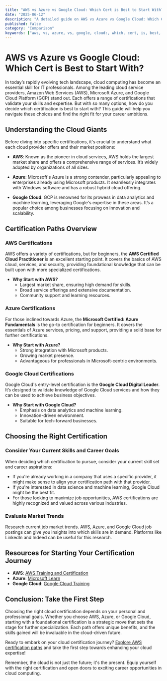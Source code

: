```yaml
---
title: "AWS vs Azure vs Google Cloud: Which Cert is Best to Start With?"
date: "2025-06-12"
description: "A detailed guide on AWS vs Azure vs Google Cloud: Which Cert is Best to Start With?"
published: false
category: "Comparison"
keywords: ["aws, vs, azure, vs, google, cloud:, which, cert, is, best, to, start, with?"]
---
```


# AWS vs Azure vs Google Cloud: Which Cert is Best to Start With?

In today’s rapidly evolving tech landscape, cloud computing has become an essential skill for IT professionals. Among the leading cloud service providers, Amazon Web Services (AWS), Microsoft Azure, and Google Cloud Platform (GCP) stand out. Each offers a range of certifications that validate your skills and expertise. But with so many options, how do you decide which certification is best to start with? This guide will help you navigate these choices and find the right fit for your career ambitions.

## Understanding the Cloud Giants

Before diving into specific certifications, it's crucial to understand what each cloud provider offers and their market positions:

- **AWS**: Known as the pioneer in cloud services, AWS holds the largest market share and offers a comprehensive range of services. It’s widely adopted by organizations of all sizes.
  
- **Azure**: Microsoft's Azure is a strong contender, particularly appealing to enterprises already using Microsoft products. It seamlessly integrates with Windows software and has a robust hybrid cloud offering.
  
- **Google Cloud**: GCP is renowned for its prowess in data analytics and machine learning, leveraging Google's expertise in these areas. It’s a popular choice among businesses focusing on innovation and scalability.

## Certification Paths Overview

### AWS Certifications

AWS offers a variety of certifications, but for beginners, the **AWS Certified Cloud Practitioner** is an excellent starting point. It covers the basics of AWS cloud, services, and security, providing foundational knowledge that can be built upon with more specialized certifications.

- **Why Start with AWS?**
  - Largest market share, ensuring high demand for skills.
  - Broad service offerings and extensive documentation.
  - Community support and learning resources.

### Azure Certifications

For those inclined towards Azure, the **Microsoft Certified: Azure Fundamentals** is the go-to certification for beginners. It covers the essentials of Azure services, pricing, and support, providing a solid base for further certifications.

- **Why Start with Azure?**
  - Strong integration with Microsoft products.
  - Growing market presence.
  - Advantageous for professionals in Microsoft-centric environments.

### Google Cloud Certifications

Google Cloud's entry-level certification is the **Google Cloud Digital Leader**. It’s designed to validate knowledge of Google Cloud services and how they can be used to achieve business objectives.

- **Why Start with Google Cloud?**
  - Emphasis on data analytics and machine learning.
  - Innovation-driven environment.
  - Suitable for tech-forward businesses.

## Choosing the Right Certification

### Consider Your Current Skills and Career Goals

When deciding which certification to pursue, consider your current skill set and career aspirations:

- If you're already working in a company that uses a specific provider, it might make sense to align your certification path with that provider.
- If you're interested in data science and machine learning, Google Cloud might be the best fit.
- For those looking to maximize job opportunities, AWS certifications are highly recognized and valued across various industries.

### Evaluate Market Trends

Research current job market trends. AWS, Azure, and Google Cloud job postings can give you insights into which skills are in demand. Platforms like LinkedIn and Indeed can be useful for this research.

## Resources for Starting Your Certification Journey

- **AWS**: [AWS Training and Certification](https://aws.amazon.com/training/)
- **Azure**: [Microsoft Learn](https://docs.microsoft.com/en-us/learn/azure/)
- **Google Cloud**: [Google Cloud Training](https://cloud.google.com/training)

## Conclusion: Take the First Step

Choosing the right cloud certification depends on your personal and professional goals. Whether you choose AWS, Azure, or Google Cloud, starting with a foundational certification is a strategic move that sets the stage for further specialization. Each path offers unique benefits, and the skills gained will be invaluable in the cloud-driven future.

Ready to embark on your cloud certification journey? [Explore AWS certification paths](https://aws.amazon.com/certification/certification-prep/) and take the first step towards enhancing your cloud expertise!

Remember, the cloud is not just the future; it's the present. Equip yourself with the right certification and open doors to exciting career opportunities in cloud computing.